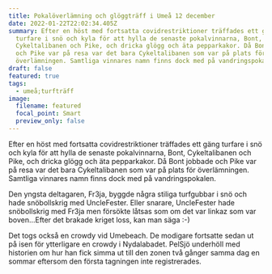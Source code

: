 ```yaml
---
title: Pokalöverlämning och glöggträff i Umeå 12 december
date: 2022-01-22T22:02:34.405Z
summary: Efter en höst med fortsatta covidrestriktioner träffades ett gäng
  turfare i snö och kyla för att hylla de senaste pokalvinnarna, Bont,
  Cykeltalibanen och Pike, och dricka glögg och äta pepparkakor. Då Bont jobbade
  och Pike var på resa var det bara Cykeltalibanen som var på plats för
  överlämningen. Samtliga vinnares namn finns dock med på vandringspokalen.
draft: false
featured: true
tags:
  - umeå;turfträff
image:
  filename: featured
  focal_point: Smart
  preview_only: false
---
```

Efter en höst med fortsatta covidrestriktioner träffades ett gäng turfare i snö och kyla för att hylla de senaste pokalvinnarna, Bont, Cykeltalibanen och Pike, och dricka glögg och äta pepparkakor. Då Bont jobbade och Pike var på resa var det bara Cykeltalibanen som var på plats för överlämningen. Samtliga vinnares namn finns dock med på vandringspokalen.

Den yngsta deltagaren, Fr3ja, byggde några stiliga turfgubbar i snö och hade snöbollskrig med UncleFester. Eller snarare, UncleFester hade snöbollskrig med Fr3ja men försökte låtsas som om det var linkaz som var boven...Efter det brakade kriget loss, kan man säga :-)

Det togs också en crowdy vid Umebeach. De modigare fortsatte sedan ut på isen för ytterligare en crowdy i Nydalabadet. PelSjö underhöll med historien om hur han fick simma ut till den zonen två gånger samma dag en sommar eftersom den första tagningen inte registrerades.